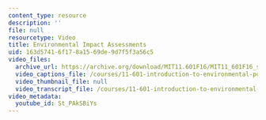 ```yaml
---
content_type: resource
description: ''
file: null
resourcetype: Video
title: Environmental Impact Assessments
uid: 163d5741-6f17-8a15-69de-9d7f5f3a56c5
video_files:
  archive_url: https://archive.org/download/MIT11.601F16/MIT11_601F16_s08_300k.mp4
  video_captions_file: /courses/11-601-introduction-to-environmental-policy-and-planning-fall-2016/542348230ebf5198a135389b07d7a1a2_St_PAkSBiYs.vtt
  video_thumbnail_file: null
  video_transcript_file: /courses/11-601-introduction-to-environmental-policy-and-planning-fall-2016/a546a84812b014dbd29d97fa2c9822e0_St_PAkSBiYs.pdf
video_metadata:
  youtube_id: St_PAkSBiYs
---
```

